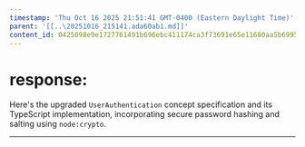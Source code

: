 ```yaml
---
timestamp: 'Thu Oct 16 2025 21:51:41 GMT-0400 (Eastern Daylight Time)'
parent: '[[..\20251016_215141.ada60ab1.md]]'
content_id: 0425098e9e1727761491b696ebc411174ca3f73691e65e11680aa5b699545044
---
```


# response:

Here's the upgraded `UserAuthentication` concept specification and its TypeScript implementation, incorporating secure password hashing and salting using `node:crypto`.

***

